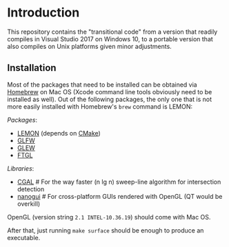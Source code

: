 # Introduction

This repository contains the "transitional code" from a version that readily compiles in Visual Studio 2017 on Windows 10, to a portable version that also compiles on Unix platforms given minor adjustments.

## Installation

Most of the packages that need to be installed can be obtained via [Homebrew](https://brew.sh/) on Mac OS (Xcode command line tools obviously need to be installed as well). Out of the following packages, the only one that is not more easily installed with Homebrew's `brew` command is LEMON:

_Packages_:
* [LEMON](https://lemon.cs.elte.hu/trac/lemon/wiki/InstallLinux) (depends on [CMake](https://cmake.org/))
* [GLFW](https://www.glfw.org/)
* [GLEW](http://glew.sourceforge.net/)
* [FTGL](http://ftgl.sourceforge.net/docs/html/ftgl-tutorial.html)

_Libraries_:
* [CGAL](https://www.cgal.org/) # For the way faster (n lg n) sweep-line algorithm for intersection detection
* [nanogui](https://github.com/wjakob/nanogui) # For cross-platform GUIs rendered with OpenGL (QT would be overkill)

OpenGL (version string `2.1 INTEL-10.36.19`) should come with Mac OS.

After that, just running `make surface` should be enough to produce an executable.
